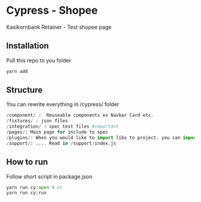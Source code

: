 # Cypress - Shopee

Kasikornbank Retainer - Test shopee page 

## Installation

Pull this repo to you folder 

```bash
yarn add
```

## Structure
You can rewrite everything in /cypress/ folder

```python
/component/ :  Reuseable components ex Navbar Card etc.
/fixtures/ : json files
/integration/ : spec test files #important
/pages/: Main page for include to spec
/plugins/: When you would like to import libs to project. you can import at here.
/support/: .... Read in /support/index.js
```

## How to run
Follow short script in package.json
```python
yarn run cy:open # or
yarn run cy:run
```